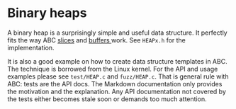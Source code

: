 #   Binary heaps

A binary heap is a surprisingly simple and useful data
structure. It perfectly fits the way ABC [slices][S] and [buffers ][B]
work. See `HEAPx.h` for the implementation.

It is also a good example on how to create data structure
templates in ABC. The technique is borrowed from the Linux
kernel. For the API and usage examples please see
`test/HEAP.c` and `fuzz/HEAP.c`. That is general rule with ABC:
tests are the API docs. The Markdown documentation only
provides the motivation and the explanation. Any API
documentation not covered by the tests either becomes stale
soon or demands too much attention.

[S]: ./$.md
[B]: ./B.md
